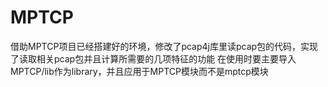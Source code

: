 # MPTCP
借助MPTCP项目已经搭建好的环境，修改了pcap4j库里读pcap包的代码，实现了读取相关pcap包并且计算所需要的几项特征的功能
在使用时要主要导入MPTCP/lib作为library，并且应用于MPTCP模块而不是mptcp模块
